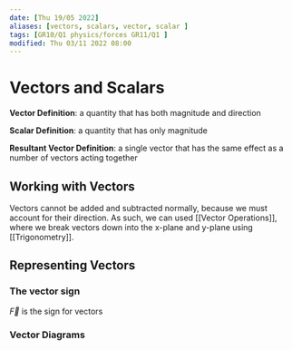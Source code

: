 ```yaml
---
date: [Thu 19/05 2022]
aliases: [vectors, scalars, vector, scalar ]
tags: [GR10/Q1 physics/forces GR11/Q1 ]
modified: Thu 03/11 2022 08:00
---
```


# Vectors and Scalars

**Vector Definition**: a quantity that has both magnitude and direction

**Scalar Definition**: a quantity that has only magnitude

**Resultant Vector Definition**: a single vector that has the same effect as a number of vectors acting together

## Working with Vectors
Vectors cannot be added and subtracted normally, because we must account for their direction. As such, we can used [[Vector Operations]], where we break vectors down into the x-plane and y-plane using [[Trigonometry]]. 

## Representing Vectors
### The vector sign
$\vec{F}$ is the sign for vectors

### Vector Diagrams

